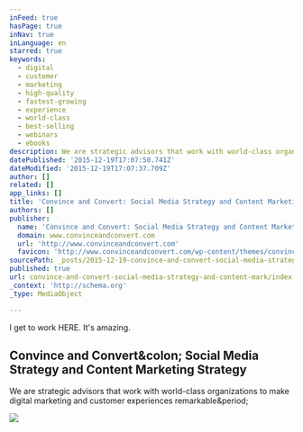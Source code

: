 ```yaml
---
inFeed: true
hasPage: true
inNav: true
inLanguage: en
starred: true
keywords:
  - digital
  - customer
  - marketing
  - high-quality
  - fastest-growing
  - experience
  - world-class
  - best-selling
  - webinars
  - ebooks
description: We are strategic advisors that work with world-class organizations to make digital marketing and customer experiences remarkable.
datePublished: '2015-12-19T17:07:50.741Z'
dateModified: '2015-12-19T17:07:37.709Z'
author: []
related: []
app_links: []
title: 'Convince and Convert: Social Media Strategy and Content Marketing Strategy'
authors: []
publisher:
  name: 'Convince and Convert: Social Media Strategy and Content Marketing Strategy'
  domain: www.convinceandconvert.com
  url: 'http://www.convinceandconvert.com'
  favicon: 'http://www.convinceandconvert.com/wp-content/themes/convinceandconvert/images/favicon.ico'
sourcePath: _posts/2015-12-19-convince-and-convert-social-media-strategy-and-content-mark.md
published: true
url: convince-and-convert-social-media-strategy-and-content-mark/index.html
_context: 'http://schema.org'
_type: MediaObject

---
```

I get to work HERE. It's amazing. 

<article style=""><h1>Convince and Convert&amp;colon; Social Media Strategy and Content Marketing Strategy</h1><p>We are strategic advisors that work with world-class organizations to make digital marketing and customer experiences remarkable&amp;period;</p><img src="http://www.convinceandconvert.com/wp-content/uploads/2015/12/How-Reeses-Took-On-Its-Critics-and-Won.jpg" /></article>